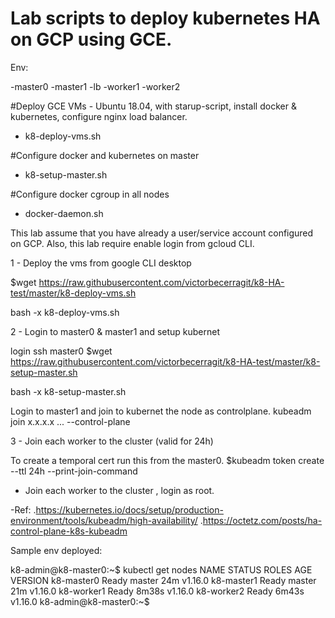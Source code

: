 # Lab scripts to deploy kubernetes HA on GCP using GCE.

Env:


-master0
-master1
-lb
-worker1
-worker2

#Deploy GCE VMs - Ubuntu 18.04, with starup-script, install docker & kubernetes, configure nginx load balancer. 
- k8-deploy-vms.sh

#Configure docker and kubernetes on master
- k8-setup-master.sh

#Configure docker cgroup in all nodes
- docker-daemon.sh

This lab assume that you have already a user/service account configured on GCP.
Also, this lab require enable login from gcloud CLI.

1 - Deploy the vms from google CLI desktop

$wget https://raw.githubusercontent.com/victorbecerragit/k8-HA-test/master/k8-deploy-vms.sh

bash -x k8-deploy-vms.sh

2 - Login to master0 & master1 and setup kubernet

login ssh master0
$wget https://raw.githubusercontent.com/victorbecerragit/k8-HA-test/master/k8-setup-master.sh

bash -x k8-setup-master.sh

Login to master1 and join to kubernet the node as controlplane.
kubeadm join x.x.x.x ... --control-plane

3 - Join each worker to the cluster (valid for 24h)

To create a temporal cert run this from the master0.
$kubeadm token create --ttl 24h --print-join-command

  - Join each worker to the cluster , login as root.

-Ref:
.https://kubernetes.io/docs/setup/production-environment/tools/kubeadm/high-availability/
.https://octetz.com/posts/ha-control-plane-k8s-kubeadm

Sample env deployed:

k8-admin@k8-master0:~$ kubectl get nodes
NAME         STATUS   ROLES    AGE     VERSION
k8-master0   Ready    master   24m     v1.16.0
k8-master1   Ready    master   21m     v1.16.0
k8-worker1   Ready    <none>   8m38s   v1.16.0
k8-worker2   Ready    <none>   6m43s   v1.16.0
k8-admin@k8-master0:~$



